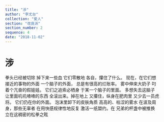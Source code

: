 ```yaml
---
title: "涉"
author: "李尤台"
collection: "爱人"
section: "改良派"
section_number: 2
sequence: 4
date: "2018-11-02"
---
```


# 涉

拳头已经被切除
掉下来一些血
它们零散地
各自，攥住了什么。
现在，在它们想
接近的事物的外面
一个脑子的外面，
总是有很高的烂账率。
雾中伸来大奶子
叼着个亢奋的假娃娃。
它们之追索必栖身
于某一个脑子的里面。
多想失去这脑子
让里面叽叽喳喳的东西
全滚出来。掉在地上
又攥住，纵身在肥肉里
又少去一员虎将。
它们仍在你的外面。
泡沫里卸下的皮肤角质
高高的、枯涩的雾水
在波及周身，那些无辜者
在用快感规律性地反复
激活一纸盟约。在
兄弟的杯盏中被推换
立在这稠密的松拳之眩
